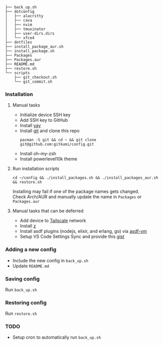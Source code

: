 ```
├── back_up.sh
├── dotconfig
│   ├── alacritty
│   ├── cava
│   ├── nvim
│   ├── tmuxinator
│   ├── user-dirs.dirs
│   └── xfce4
├── dotfiles
├── install_package_aur.sh
├── install_package.sh
├── Packages
├── Packages.aur
├── README.md
├── restore.sh
└── scripts
    ├── git_checkout.sh
    └── git_commit.sh
```

### Installation

1. Manual tasks
    - Initialize device SSH key
    - Add SSH key to GitHub
    - Install [yay](https://github.com/Jguer/yay)
    - Install [git](https://wiki.archlinux.org/title/git) and clone this repo
      ```
      pacman -S git && cd ~ && git clone git@github.com:gitkumi/config.git
      ```
    - Install oh-my-zsh
    - Install powerlevel10k theme 
      
2. Run installation scripts  
      ```
      cd ~/config && ./install_packages.sh && ./install_packages_aur.sh && restore.sh 
      ```

    Installing may fail if one of the package names gets changed.  
    Check Arch/AUR and manually update the name in `Packages` or `Packages.aur`

3. Manual tasks that can be deferred
    - Add device to [Tailscale](https://tailscale.com/) network
    - Install [z](https://github.com/rupa/z)
    - Install asdf plugins (nodejs, elixir, and erlang, go) via [asdf-vm](https://asdf-vm.com/#/)
    - Setup VS Code Settings Sync and provide this [gist](https://gist.github.com/gitkumi/c25479bdc423fe539611e3c0e281fd8d) 

### Adding a new config

- Include the new config in `back_up.sh`
- Update `README.md`

### Saving config

Run `back_up.sh`

### Restoring config

Run `restore.sh`

### TODO

- Setup cron to automatically run `back_up.sh`
